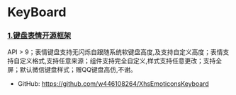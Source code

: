 # KeyBoard
### [1.键盘表情开源框架]
API > 9；表情键盘支持无闪烁自跟随系统软键盘高度,及支持自定义高度；表情支持自定义格式,支持任意来源；组件支持完全自定义,样式支持任意更改；支持全屏；默认微信键盘样式；赠QQ键盘高仿,不谢。
* GitHub: https://github.com/w446108264/XhsEmoticonsKeyboard




[1.键盘表情开源框架]:https://github.com/w446108264/XhsEmoticonsKeyboard